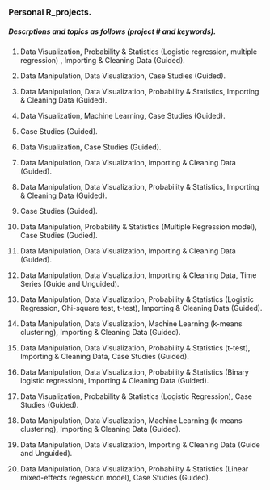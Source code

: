 ### Personal R_projects.
##### Descrptions and topics as follows (project # and keywords).

1. Data Visualization, Probability & Statistics (Logistic regression, multiple regression) , Importing & Cleaning Data (Guided).

2. Data Manipulation, Data Visualization, Case Studies (Guided).

3. Data Manipulation, Data Visualization, Probability & Statistics, Importing & Cleaning Data (Guided).

4. Data Visualization, Machine Learning, Case Studies (Guided).

5. Case Studies (Guided).

6. Data Visualization, Case Studies (Guided).

7. Data Manipulation, Data Visualization, Importing & Cleaning Data (Guided).

8. Data Manipulation, Data Visualization, Probability & Statistics, Importing & Cleaning Data (Guided).

9. Case Studies (Guided).

10. Data Manipulation, Probability & Statistics (Multiple Regression model), Case Studies (Gudied).

11. Data Manipulation, Data Visualization, Importing & Cleaning Data (Guided).

12. Data Manipulation, Data Visualization, Importing & Cleaning Data, Time Series (Guide and Unguided).

13. Data Manipulation, Data Visualization, Probability & Statistics (Logistic Regression, Chi-square test, t-test), Importing & Cleaning Data (Guided).

14. Data Manipulation, Data Visualization, Machine Learning (k-means clustering), Importing & Cleaning Data (Guided).

15. Data Manipulation, Data Visualization, Probability & Statistics (t-test), Importing & Cleaning Data, Case Studies (Guided).

16. Data Manipulation, Data Visualization, Probability & Statistics (Binary logistic regression), Importing & Cleaning Data (Guided).

17. Data Visualization, Probability & Statistics (Logistic Regression), Case Studies (Guided).

18. Data Manipulation, Data Visualization, Machine Learning (k-means clustering), Importing & Cleaning Data (Guided).

19. Data Manipulation, Data Visualization, Importing & Cleaning Data (Guide and Unguided).

20. Data Manipulation, Data Visualization, Probability & Statistics (Linear mixed-effects regression model), Case Studies (Guided).